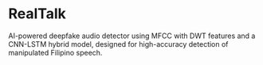 # RealTalk
AI-powered deepfake audio detector using MFCC with DWT features and a CNN-LSTM hybrid model, designed for high-accuracy detection of manipulated Filipino speech.
